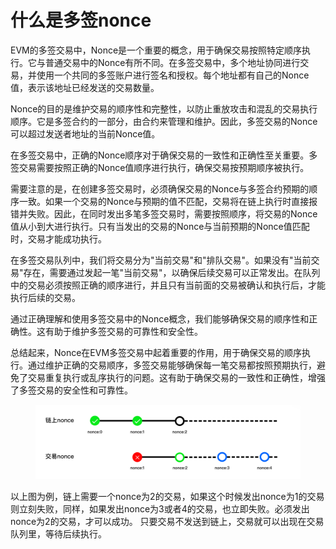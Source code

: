 # 什么是多签nonce

EVM的多签交易中，Nonce是一个重要的概念，用于确保交易按照特定顺序执行。它与普通交易中的Nonce有所不同。在多签交易中，多个地址协同进行交易，并使用一个共同的多签账户进行签名和授权。每个地址都有自己的Nonce值，表示该地址已经发送的交易数量。

Nonce的目的是维护交易的顺序性和完整性，以防止重放攻击和混乱的交易执行顺序。它是多签合约的一部分，由合约来管理和维护。因此，多签交易的Nonce可以超过发送者地址的当前Nonce值。

在多签交易中，正确的Nonce顺序对于确保交易的一致性和正确性至关重要。多签交易需要按照正确的Nonce值顺序进行执行，确保交易按预期顺序被执行。

需要注意的是，在创建多签交易时，必须确保交易的Nonce与多签合约预期的顺序一致。如果一个交易的Nonce与预期的值不匹配，交易将在链上执行时直接报错并失败。因此，在同时发出多笔多签交易时，需要按照顺序，将交易的Nonce值从小到大进行执行。只有当发出的交易的Nonce与当前预期的Nonce值匹配时，交易才能成功执行。

在多签交易队列中，我们将交易分为"当前交易"和"排队交易"。如果没有"当前交易"存在，需要通过发起一笔"当前交易"，以确保后续交易可以正常发出。在队列中的交易必须按照正确的顺序进行，并且只有当前面的交易被确认和执行后，才能执行后续的交易。

通过正确理解和使用多签交易中的Nonce概念，我们能够确保交易的顺序性和正确性。这有助于维护多签交易的可靠性和安全性。

总结起来，Nonce在EVM多签交易中起着重要的作用，用于确保交易的顺序执行。通过维护正确的交易顺序，多签交易能够确保每一笔交易都按照预期执行，避免了交易重复执行或乱序执行的问题。这有助于确保交易的一致性和正确性，增强了多签交易的安全性和可靠性。

<figure><img src="../../.gitbook/assets/image_2023-07-05_16-03-06.png" alt=""><figcaption></figcaption></figure>

以上图为例，链上需要一个nonce为2的交易，如果这个时候发出nonce为1的交易则立刻失败，同样，如果发出nonce为3或者4的交易，也立即失败。必须发出nonce为2的交易，才可以成功。 只要交易不发送到链上，交易就可以出现在交易队列里，等待后续执行。
